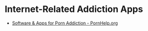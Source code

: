 # Internet-Related Addiction Apps

- [Software & Apps for Porn Addiction - PornHelp.org](https://www.pornhelp.org/software--apps.html)